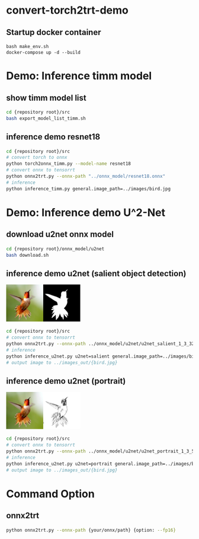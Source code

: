 # convert-torch2trt-demo

## Startup docker container
```
bash make_env.sh
docker-compose up -d --build 
```

# Demo: Inference timm model
## show timm model list 
```bash
cd {repository root}/src
bash export_model_list_timm.sh
```
## inference demo resnet18
```bash
cd {repository root}/src
# convert torch to onnx
python torch2onnx_timm.py --model-name resnet18
# convert onnx to tensorrt
python onnx2trt.py --onnx-path "../onnx_model/resnet18.onnx"
# inference
python inference_timm.py general.image_path=../images/bird.jpg
```
# Demo: Inference demo U^2-Net
## download u2net onnx model
```bash
cd {repository root}/onnx_model/u2net
bash download.sh
```

## inference demo u2net (salient object detection)
<img src="./images/bird.jpg" width="100"><img src="./images/bird_salient.jpg" width="100">

```bash
cd {repository root}/src
# convert onnx to tensorrt
python onnx2trt.py --onnx-path ../onnx_model/u2net/u2net_salient_1_3_320_320.onnx
# inference
python inference_u2net.py u2net=salient general.image_path=../images/bird.jpg
# output image to ../images_out/{bird.jpg}
```

## inference demo u2net (portrait)
<img src="./images/bird.jpg" width="100"><img src="./images/bird_portrait.jpg" width="100">

```bash
cd {repository root}/src
# convert onnx to tensorrt
python onnx2trt.py --onnx-path ../onnx_model/u2net/u2net_portrait_1_3_512_512.onnx
# inference
python inference_u2net.py u2net=portrait general.image_path=../images/bird.jpg
# output image to ../images_out/{bird.jpg}
```

# Command Option
## onnx2trt
```bash
python onnx2trt.py --onnx-path {your/onnx/path} {option: --fp16}
```
